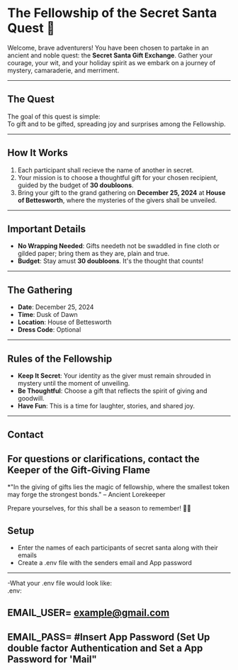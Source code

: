 # The Fellowship of the Secret Santa Quest 🎄

Welcome, brave adventurers! You have been chosen to partake in an ancient and noble quest: the **Secret Santa Gift Exchange**. Gather your courage, your wit, and your holiday spirit as we embark on a journey of mystery, camaraderie, and merriment.

---

## **The Quest**

The goal of this quest is simple:  
To gift and to be gifted, spreading joy and surprises among the Fellowship.

---

## **How It Works**

1. Each participant shall recieve the name of another in secret.
2. Your mission is to choose a thoughtful gift for your chosen recipient, guided by the budget of **30 doubloons**.
3. Bring your gift to the grand gathering on **December 25, 2024** at **House of Bettesworth**, where the mysteries of the givers shall be unveiled.

---

## **Important Details**

- **No Wrapping Needed**: Gifts needeth not be swaddled in fine cloth or gilded paper; bring them as they are, plain and true.
- **Budget**: Stay amust **30 doubloons**. It's the thought that counts!
  
---

## **The Gathering**

- **Date**: December 25, 2024
- **Time**: Dusk of Dawn
- **Location**: House of Bettesworth  
- **Dress Code**: Optional 

---

## **Rules of the Fellowship**

- **Keep It Secret**: Your identity as the giver must remain shrouded in mystery until the moment of unveiling.
- **Be Thoughtful**: Choose a gift that reflects the spirit of giving and goodwill.
- **Have Fun**: This is a time for laughter, stories, and shared joy.

---

## **Contact**

For questions or clarifications, contact the Keeper of the Gift-Giving Flame
---

*"In the giving of gifts lies the magic of fellowship, where the smallest token may forge the strongest bonds." – Ancient Lorekeeper

Prepare yourselves, for this shall be a season to remember! 🎁✨

## **Setup**

- Enter the names of each participants of secret santa along with their emails
- Create a .env file with the senders email and App password
--- 

-What your .env file would look like:   
.env: 
## EMAIL_USER= example@gmail.com
## EMAIL_PASS= #Insert App Password (Set Up double factor Authentication and Set a App Password for 'Mail"
